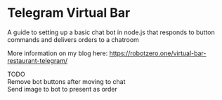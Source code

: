 # Telegram Virtual Bar

A guide to setting up a basic chat bot in node.js that responds to button commands and delivers orders to a chatroom

More information on my blog here: https://robotzero.one/virtual-bar-restaurant-telegram/


TODO  
Remove bot buttons after moving to chat  
Send image to bot to present as order  
